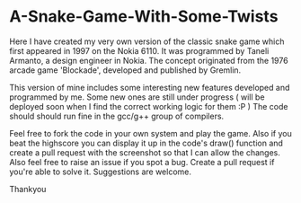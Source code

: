 # A-Snake-Game-With-Some-Twists
Here I have created my very own version of the classic snake game which first appeared in 1997 on the Nokia 6110.
It was programmed by Taneli Armanto, a design engineer in Nokia.
The concept originated from the 1976 arcade game 'Blockade', developed and published by Gremlin.

This version of mine includes some interesting new features developed and programmed by me. Some new ones are still under progress ( will be deployed soon when I find the correct working logic for them :P )
The code should should run fine in the gcc/g++ group of compilers.

Feel free to fork the code in your own system and play the game. Also if you beat the highscore you can display it up in the code's draw() function and create a pull request with the screenshot so that I can allow the changes.
Also feel free to raise an issue if you spot a bug. Create a pull request if you're able to solve it.
Suggestions are welcome.

Thankyou
